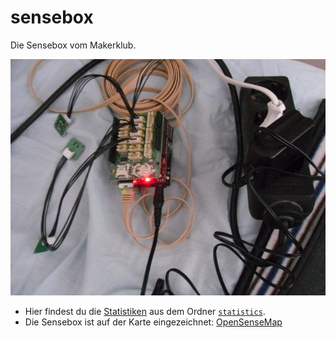 # sensebox
Die Sensebox vom Makerklub.

![](bilder/auf_dem_bett.jpg)

- Hier findest du die [Statistiken](http://rawgit.com/HPIMakerKlub/sensebox/master/statistics/sensor.html?senseBoxID=5719c4037514d05c121e317c) aus dem Ordner [`statistics`](statistics).
- Die Sensebox ist auf der Karte eingezeichnet: [OpenSenseMap](http://www.opensensemap.org/#/explore/5719c4037514d05c121e317c)